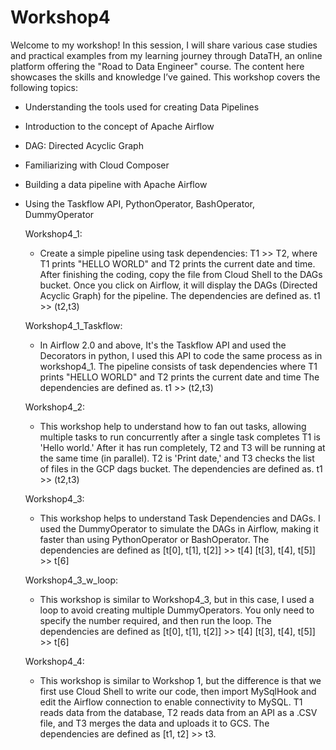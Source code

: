 # Workshop4
Welcome to my workshop! In this session, I will share various case studies and practical examples from my learning journey through DataTH, an online platform offering the "Road to Data Engineer" course. The content here showcases the skills and knowledge I’ve gained. This workshop covers the following topics:

  - Understanding the tools used for creating Data Pipelines
  - Introduction to the concept of Apache Airflow
  - DAG: Directed Acyclic Graph
  - Familiarizing with Cloud Composer
  - Building a data pipeline with Apache Airflow
  - Using the Taskflow API, PythonOperator, BashOperator, DummyOperator


    Workshop4_1:
      - Create a simple pipeline using task dependencies: T1 >> T2, where T1 prints "HELLO WORLD" and T2 prints the current date and time.
        After finishing the coding, copy the file from Cloud Shell to the DAGs bucket.
        Once you click on Airflow, it will display the DAGs (Directed Acyclic Graph) for the pipeline.
        The dependencies are defined as.
        t1 >> (t2,t3)
    
    Workshop4_1_Taskflow:
      - In Airflow 2.0 and above, It's the Taskflow API and used the Decorators in python, I used this API to code the same process as in workshop4_1.
        The pipeline consists of task dependencies where T1 prints "HELLO WORLD" and T2 prints the current date and time
        The dependencies are defined as.
        t1 >> (t2,t3)

    Workshop4_2:
      - This workshop help to understand how to fan out tasks, allowing multiple tasks to run concurrently after a single task completes
        T1 is 'Hello world.' After it has run completely, T2 and T3 will be running at the same time (in parallel). T2 is 'Print date,' and T3 checks the list of files
        in the GCP dags bucket.
        The dependencies are defined as.
        t1 >> (t2,t3)

    Workshop4_3:
      - This workshop helps to understand Task Dependencies and DAGs. I used the DummyOperator to simulate the DAGs in Airflow, making it faster than using PythonOperator or BashOperator.
        The dependencies are defined as
        [t[0], t[1], t[2]] >> t[4]
        [t[3], t[4], t[5]] >> t[6]
    
    Workshop4_3_w_loop:
      - This workshop is similar to Workshop4_3, but in this case, I used a loop to avoid creating multiple DummyOperators. You only need to specify the number required, and then run the loop.
        The dependencies are defined as
        [t[0], t[1], t[2]] >> t[4]
        [t[3], t[4], t[5]] >> t[6]

    Workshop4_4:
      - This workshop is similar to Workshop 1, but the difference is that we first use Cloud Shell to write our code, then import MySqlHook and edit the Airflow connection to enable connectivity to MySQL.
        T1 reads data from the database, T2 reads data from an API as a .CSV file, and T3 merges the data and uploads it to GCS.
        The dependencies are defined as
        [t1, t2] >> t3.
      

